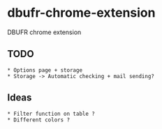 # dbufr-chrome-extension
DBUFR chrome extension

## TODO
    * Options page + storage
    * Storage -> Automatic checking + mail sending?

## Ideas
    * Filter function on table ?
    * Different colors ?